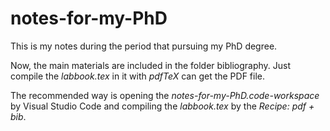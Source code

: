 # notes-for-my-PhD
This is my notes during the period that pursuing my PhD degree.

Now, the main materials are included in the folder bibliography. 
Just compile the *labbook.tex* in it with *pdfTeX* can get the PDF file.

The recommended way is opening the 
*notes-for-my-PhD.code-workspace* 
by Visual Studio Code and compiling the *labbook.tex* by the 
*Recipe: pdf + bib*.